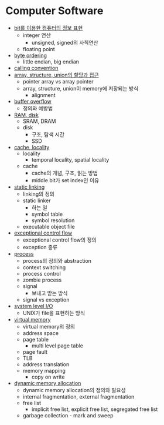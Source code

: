 # Computer Software

- [bit를 이용한 컴퓨터의 정보 표현](https://hyelie.tistory.com/entry/%EC%BB%B4%ED%93%A8%ED%84%B0-SW-Bit%EB%A5%BC-%EC%9D%B4%EC%9A%A9%ED%95%9C-%EC%BB%B4%ED%93%A8%ED%84%B0%EC%9D%98-%EC%A0%95%EB%B3%B4-%ED%91%9C%ED%98%84)
    - integer 연산
        - unsigned, signed의 사칙연산
    - floating point
- [byte ordering](https://hyelie.tistory.com/entry/%EC%BB%B4%ED%93%A8%ED%84%B0-SW-Byte-Ordering)
    - little endian, big endian
- [calling convention](https://hyelie.tistory.com/entry/%EC%BB%B4%ED%93%A8%ED%84%B0-SW-Calling-Convention)
- [array, structure, union의 할당과 접근](https://hyelie.tistory.com/entry/%EC%BB%B4%ED%93%A8%ED%84%B0-SW-Array%EC%99%80-Structure%EC%9D%98-%ED%95%A0%EB%8B%B9%EA%B3%BC-%EC%A0%91%EA%B7%BC)
    - pointer array vs array pointer
    - array, structure, union이 memory에 저장되는 방식
        - alignment
- [buffer overflow](https://hyelie.tistory.com/entry/%EC%BB%B4%ED%93%A8%ED%84%B0-SW-Buffer-Overflow)
    - 정의와 예방법
- [RAM, disk](https://hyelie.tistory.com/entry/%EC%BB%B4%ED%93%A8%ED%84%B0-SW-Storage-RAM-Disk)
    - SRAM, DRAM
    - disk
        - 구조, 탐색 시간
        - SSD
- [cache, locality](https://hyelie.tistory.com/entry/%EC%BB%B4%ED%93%A8%ED%84%B0-SW-Cache%EC%99%80-Locality)
    - locality
        - temporal locality, spatial locality
    - cache
        - cache의 개념, 구조, 읽는 방법
        - middle bit가 set index인 이유
- [static linking](https://hyelie.tistory.com/entry/%EC%BB%B4%ED%93%A8%ED%84%B0-SW-Static-Linking)
    - linking의 정의
    - static linker
        - 하는 일
        - symbol table
        - symbol resolution
    - executable object file
- [exceptional control flow](https://hyelie.tistory.com/entry/%EC%BB%B4%ED%93%A8%ED%84%B0-SW-Exceptional-Control-Flow)
    - exceptional control flow의 정의
    - exception 종류
- [process](https://hyelie.tistory.com/entry/%EC%BB%B4%ED%93%A8%ED%84%B0-SW-Exceptional-Control-Flow)
    - process의 정의와 abstraction
    - context switching
    - process control
    - zombie process
    - signal
        - 보내고 받는 방식
    - signal vs exception
- [system level I/O](https://hyelie.tistory.com/entry/%EC%BB%B4%ED%93%A8%ED%84%B0-SW-System-Level-IO)
    - UNIX가 file을 표현하는 방식
- [virtual memory](https://hyelie.tistory.com/entry/%EC%BB%B4%ED%93%A8%ED%84%B0-SW-Virtual-Memory)
    - virtual memory의 정의
    - address space
    - page table
        - multi level page table
    - page fault
    - TLB
    - address translation
    - memory mapping
        - copy on write
- [dynamic memory allocation](https://hyelie.tistory.com/entry/%EC%BB%B4%ED%93%A8%ED%84%B0-SW-Dynamic-Memory-Allocation)
    - dynamic memory allocation의 정의와 필요성
    - internal fragmentation, external fragmentation
    - free list
        - implicit free list, explicit free list, segregated free list
    - garbage collection - mark and sweep